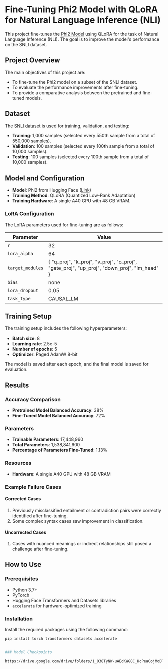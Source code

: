 # Fine-Tuning Phi2 Model with QLoRA for Natural Language Inference (NLI)

This project fine-tunes the [Phi2 Model](https://huggingface.co/microsoft/phi-2) using QLoRA for the task of Natural Language Inference (NLI). The goal is to improve the model's performance on the SNLI dataset.

## Project Overview
The main objectives of this project are:
- To fine-tune the Phi2 model on a subset of the SNLI dataset.
- To evaluate the performance improvements after fine-tuning.
- To provide a comparative analysis between the pretrained and fine-tuned models.

## Dataset
The [SNLI dataset](https://huggingface.co/datasets/snli) is used for training, validation, and testing:
- **Training**: 1,000 samples (selected every 550th sample from a total of 550,000 samples).
- **Validation**: 100 samples (selected every 100th sample from a total of 10,000 samples).
- **Testing**: 100 samples (selected every 100th sample from a total of 10,000 samples).

## Model and Configuration
- **Model**: Phi2 from Hugging Face ([Link](https://huggingface.co/microsoft/phi-2))
- **Training Method**: QLoRA (Quantized Low-Rank Adaptation)
- **Training Hardware**: A single A40 GPU with 48 GB VRAM.

### LoRA Configuration
The LoRA parameters used for fine-tuning are as follows:

| Parameter       | Value                                                                                       |
| --------------- | ------------------------------------------------------------------------------------------- |
| `r`             | 32                                                                                          |
| `lora_alpha`    | 64                                                                                          |
| `target_modules`| \{ "q_proj", "k_proj", "v_proj", "o_proj", "gate_proj", "up_proj", "down_proj", "lm_head" \}|
| `bias`          | none                                                                                        |
| `lora_dropout`  | 0.05                                                                                        |
| `task_type`     | CAUSAL_LM                                                                                   |

## Training Setup
The training setup includes the following hyperparameters:
- **Batch size**: 8
- **Learning rate**: 2.5e-5
- **Number of epochs**: 5
- **Optimizer**: Paged AdamW 8-bit

The model is saved after each epoch, and the final model is saved for evaluation.

## Results
### Accuracy Comparison
- **Pretrained Model Balanced Accuracy**: 38%
- **Fine-Tuned Model Balanced Accuracy**: 72%

### Parameters
- **Trainable Parameters**: 17,448,960
- **Total Parameters**: 1,538,841,600
- **Percentage of Parameters Fine-Tuned**: 1.13%

### Resources
- **Hardware**: A single A40 GPU with 48 GB VRAM

### Example Failure Cases
#### Corrected Cases
1. Previously misclassified entailment or contradiction pairs were correctly identified after fine-tuning.
2. Some complex syntax cases saw improvement in classification.

#### Uncorrected Cases
1. Cases with nuanced meanings or indirect relationships still posed a challenge after fine-tuning.

## How to Use
### Prerequisites
- Python 3.7+
- PyTorch
- Hugging Face Transformers and Datasets libraries
- `accelerate` for hardware-optimized training

### Installation
Install the required packages using the following command:
```bash
pip install torch transformers datasets accelerate


### Model Checkpoints 

https://drive.google.com/drive/folders/1_O38TyNW-uAEdKWG8C_HcPeaOojMoDTC?usp=drive_link

